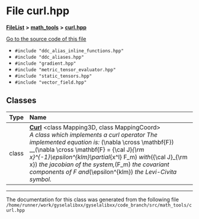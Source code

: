 

# File curl.hpp



[**FileList**](files.md) **>** [**math\_tools**](dir_3ced5d1c6eac490d7704c2e023d148d8.md) **>** [**curl.hpp**](curl_8hpp.md)

[Go to the source code of this file](curl_8hpp_source.md)



* `#include "ddc_alias_inline_functions.hpp"`
* `#include "ddc_aliases.hpp"`
* `#include "gradient.hpp"`
* `#include "metric_tensor_evaluator.hpp"`
* `#include "static_tensors.hpp"`
* `#include "vector_field.hpp"`















## Classes

| Type | Name |
| ---: | :--- |
| class | [**Curl**](classCurl.md) &lt;class Mapping3D, class MappingCoord&gt;<br>_A class which implements a curl operator The implemented equation is:_ \(\nabla \cross \mathbf{F}\) __\(\nabla \cross \mathbf{F} = {\cal J}_{\rm x}^{-1}\epsilon^{klm}\partial_{x^l} F_m\) _with_\({\cal J}_{\rm x}\) _the jacobian of the system,_\(F_m\) _the covariant components of F and_\(\epsilon^{klm}\) _the Levi-Civita symbol._ |



















































------------------------------
The documentation for this class was generated from the following file `/home/runner/work/gyselalibxx/gyselalibxx/code_branch/src/math_tools/curl.hpp`


